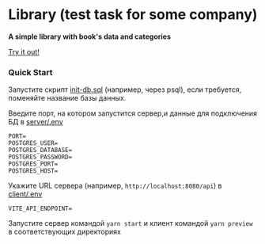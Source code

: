 # Library (test task for some company)

**A simple library with book's data and categories**

[Try it out!](https://library-test-task.vercel.app/)

### Quick Start

Запустите скрипт [init-db.sql](init-db.sql) (например, через psql), если требуется, поменяйте название базы данных.

Введите порт, на котором запустится сервер,и данные для подключения БД в [server/.env](server/.env)

```
PORT=
POSTGRES_USER=
POSTGRES_DATABASE=
POSTGRES_PASSWORD=
POSTGRES_PORT=
POSTGRES_HOST=
```

Укажите URL сервера (например, `http://localhost:8080/api`) в [client/.env](client/.env)

```
VITE_API_ENDPOINT=
```

Запустите сервер командой `yarn start` и клиент командой `yarn preview` в соответствующих директориях
